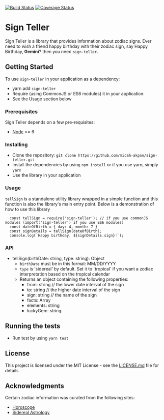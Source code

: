[![Build Status](https://travis-ci.org/micah-akpan/sign-teller.svg?branch=develop)](https://travis-ci.org/micah-akpan/sign-teller) [![Coverage Status](https://coveralls.io/repos/github/micah-akpan/sign-teller/badge.svg?branch=develop)](https://coveralls.io/github/micah-akpan/sign-teller?branch=develop)


# Sign Teller

Sign Teller is a library that provides information about zodiac signs. 
Ever need to wish a friend happy birthday with their zodiac sign, say Happy Birthday, **Gemini**? then you need `sign-teller`.

## Getting Started

To use `sign-teller` in your application as a dependency:
- yarn add `sign-teller`
- Require (using CommonJS or ES6 modules) it in your application
- See the Usage section below

### Prerequisites

Sign Teller depends on a few pre-requisites:
- [Node](https://nodejs.org/docs/latest-v11.x/api/) >= 6

### Installing

  - Clone the repository: `git clone https://github.com/micah-akpan/sign-teller.git`
  - Install the dependencies by using `npm install` or if you use yarn, simply `yarn`
  - Use the library in your application

### Usage
`tellSign` is a standalone utility library wrapped in a simple function and this function is also the library's main entry point.
Below is a demonstration of how to use this library
```
  const tellSign = require('sign-teller'); // if you use commonJS modules (import('sign-teller') if you use ES6 modules)
  const dateOfBirth = { day: 4, month: 7 }
  const signDetails = tellSign(dateOfBirth);
  console.log(`Happy birthday, ${signDetails.sign}!`);
```

### API
- tellSign(birthDate: string, type: string): Object
  - `birthDate` must be in this format: MM/DD/YYYY
  - `type` is 'sidereal' by default. Set it to 'tropical` if you want a zodiac interpretation based on the tropical calendar
  - Returns an object containing the following properties:
    - from: string // the lower date interval of the sign
    - to: string // the higher date interval of the sign
    - sign: string // the name of the sign
    - facts: Array<string>
    - elements: string
    - luckyGem: string

## Running the tests

- Run test by using `yarn test`

## License

This project is licensed under the MIT License - see the [LICENSE.md](LICENSE) file for details

## Acknowledgments
Certain zodiac information was curated from the following sites:
* [Horoscope](https://www.horoscope.com/zodiac-signs)
* [Sidereal Astrology](https://thoughtcatalog.com/january-nelson/2019/01/sidereal-astrology/)
